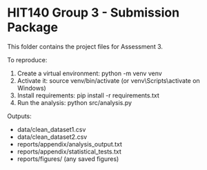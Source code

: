 HIT140 Group 3 - Submission Package
===================================
This folder contains the project files for Assessment 3.

To reproduce:
1. Create a virtual environment: python -m venv venv
2. Activate it: source venv/bin/activate  (or venv\Scripts\activate on Windows)
3. Install requirements: pip install -r requirements.txt
4. Run the analysis: python src/analysis.py

Outputs:
- data/clean_dataset1.csv
- data/clean_dataset2.csv
- reports/appendix/analysis_output.txt
- reports/appendix/statistical_tests.txt
- reports/figures/ (any saved figures)
